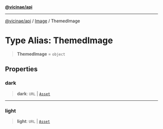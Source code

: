 [**@vicinae/api**](../../../../README.md)

***

[@vicinae/api](../../../../README.md) / [Image](../README.md) / ThemedImage

# Type Alias: ThemedImage

> **ThemedImage** = `object`

## Properties

### dark

> **dark**: `URL` \| [`Asset`](Asset.md)

***

### light

> **light**: `URL` \| [`Asset`](Asset.md)
